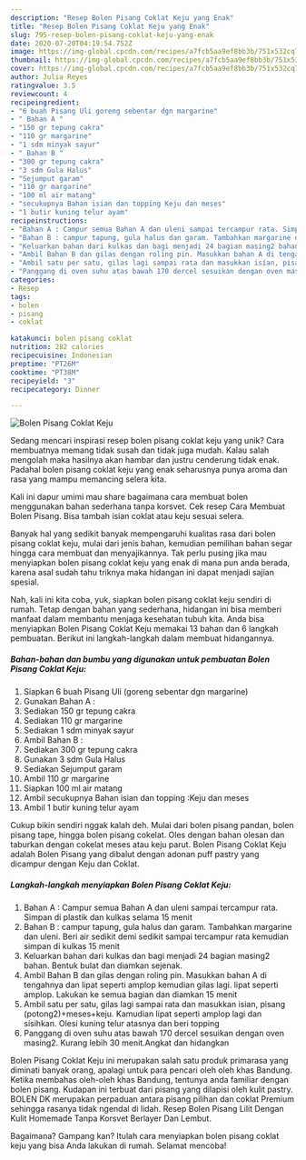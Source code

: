 ```yaml
---
description: "Resep Bolen Pisang Coklat Keju yang Enak"
title: "Resep Bolen Pisang Coklat Keju yang Enak"
slug: 795-resep-bolen-pisang-coklat-keju-yang-enak
date: 2020-07-20T04:19:54.752Z
image: https://img-global.cpcdn.com/recipes/a7fcb5aa9ef8bb3b/751x532cq70/bolen-pisang-coklat-keju-foto-resep-utama.jpg
thumbnail: https://img-global.cpcdn.com/recipes/a7fcb5aa9ef8bb3b/751x532cq70/bolen-pisang-coklat-keju-foto-resep-utama.jpg
cover: https://img-global.cpcdn.com/recipes/a7fcb5aa9ef8bb3b/751x532cq70/bolen-pisang-coklat-keju-foto-resep-utama.jpg
author: Julia Reyes
ratingvalue: 3.5
reviewcount: 4
recipeingredient:
- "6 buah Pisang Uli goreng sebentar dgn margarine"
- " Bahan A "
- "150 gr tepung cakra"
- "110 gr margarine"
- "1 sdm minyak sayur"
- " Bahan B "
- "300 gr tepung cakra"
- "3 sdm Gula Halus"
- "Sejumput garam"
- "110 gr margarine"
- "100 ml air matang"
- "secukupnya Bahan isian dan topping Keju dan meses"
- "1 butir kuning telur ayam"
recipeinstructions:
- "Bahan A : Campur semua Bahan A dan uleni sampai tercampur rata. Simpan di plastik dan kulkas selama 15 menit"
- "Bahan B : campur tapung, gula halus dan garam. Tambahkan margarine dan uleni. Beri air sedikit demi sedikit sampai tercampur rata kemudian simpan di kulkas 15 menit"
- "Keluarkan bahan dari kulkas dan bagi menjadi 24 bagian masing2 bahan. Bentuk bulat dan diamkan sejenak."
- "Ambil Bahan B dan gilas dengan roling pin. Masukkan bahan A di tengahnya dan lipat seperti amplop kemudian gilas lagi. lipat seperti amplop. Lakukan ke semua bagian dan diamkan 15 menit"
- "Ambil satu per satu, gilas lagi sampai rata dan masukkan isian, pisang (potong2)+meses+keju. Kamudian lipat seperti amplop lagi dan sisihkan. Olesi kuning telur atasnya dan beri topping"
- "Panggang di oven suhu atas bawah 170 dercel sesuikan dengan oven masing2. Kurang lebih 30 menit.Angkat dan hidangkan"
categories:
- Resep
tags:
- bolen
- pisang
- coklat

katakunci: bolen pisang coklat 
nutrition: 282 calories
recipecuisine: Indonesian
preptime: "PT26M"
cooktime: "PT38M"
recipeyield: "3"
recipecategory: Dinner

---
```



![Bolen Pisang Coklat Keju](https://img-global.cpcdn.com/recipes/a7fcb5aa9ef8bb3b/751x532cq70/bolen-pisang-coklat-keju-foto-resep-utama.jpg)

Sedang mencari inspirasi resep bolen pisang coklat keju yang unik? Cara membuatnya memang tidak susah dan tidak juga mudah. Kalau salah mengolah maka hasilnya akan hambar dan justru cenderung tidak enak. Padahal bolen pisang coklat keju yang enak seharusnya punya aroma dan rasa yang mampu memancing selera kita.

Kali ini dapur umimi mau share bagaimana cara membuat bolen menggunakan bahan sederhana tanpa korsvet. Cek resep Cara Membuat Bolen Pisang. Bisa tambah isian coklat atau keju sesuai selera.

Banyak hal yang sedikit banyak mempengaruhi kualitas rasa dari bolen pisang coklat keju, mulai dari jenis bahan, kemudian pemilihan bahan segar hingga cara membuat dan menyajikannya. Tak perlu pusing jika mau menyiapkan bolen pisang coklat keju yang enak di mana pun anda berada, karena asal sudah tahu triknya maka hidangan ini dapat menjadi sajian spesial.


Nah, kali ini kita coba, yuk, siapkan bolen pisang coklat keju sendiri di rumah. Tetap dengan bahan yang sederhana, hidangan ini bisa memberi manfaat dalam membantu menjaga kesehatan tubuh kita. Anda bisa menyiapkan Bolen Pisang Coklat Keju memakai 13 bahan dan 6 langkah pembuatan. Berikut ini langkah-langkah dalam membuat hidangannya.

<!--inarticleads1-->

##### Bahan-bahan dan bumbu yang digunakan untuk pembuatan Bolen Pisang Coklat Keju:

1. Siapkan 6 buah Pisang Uli (goreng sebentar dgn margarine)
1. Gunakan  Bahan A :
1. Sediakan 150 gr tepung cakra
1. Sediakan 110 gr margarine
1. Sediakan 1 sdm minyak sayur
1. Ambil  Bahan B :
1. Sediakan 300 gr tepung cakra
1. Gunakan 3 sdm Gula Halus
1. Sediakan Sejumput garam
1. Ambil 110 gr margarine
1. Siapkan 100 ml air matang
1. Ambil secukupnya Bahan isian dan topping :Keju dan meses
1. Ambil 1 butir kuning telur ayam


Cukup bikin sendiri nggak kalah deh. Mulai dari bolen pisang pandan, bolen pisang tape, hingga bolen pisang cokelat. Oles dengan bahan olesan dan taburkan dengan cokelat meses atau keju parut. Bolen Pisang Coklat Keju adalah Bolen Pisang yang dibalut dengan adonan puff pastry yang dicampur dengan Keju dan Coklat. 

<!--inarticleads2-->

##### Langkah-langkah menyiapkan Bolen Pisang Coklat Keju:

1. Bahan A : Campur semua Bahan A dan uleni sampai tercampur rata. Simpan di plastik dan kulkas selama 15 menit
1. Bahan B : campur tapung, gula halus dan garam. Tambahkan margarine dan uleni. Beri air sedikit demi sedikit sampai tercampur rata kemudian simpan di kulkas 15 menit
1. Keluarkan bahan dari kulkas dan bagi menjadi 24 bagian masing2 bahan. Bentuk bulat dan diamkan sejenak.
1. Ambil Bahan B dan gilas dengan roling pin. Masukkan bahan A di tengahnya dan lipat seperti amplop kemudian gilas lagi. lipat seperti amplop. Lakukan ke semua bagian dan diamkan 15 menit
1. Ambil satu per satu, gilas lagi sampai rata dan masukkan isian, pisang (potong2)+meses+keju. Kamudian lipat seperti amplop lagi dan sisihkan. Olesi kuning telur atasnya dan beri topping
1. Panggang di oven suhu atas bawah 170 dercel sesuikan dengan oven masing2. Kurang lebih 30 menit.Angkat dan hidangkan


Bolen Pisang Coklat Keju ini merupakan salah satu produk primarasa yang diminati banyak orang, apalagi untuk para pencari oleh oleh khas Bandung. Ketika membahas oleh-oleh khas Bandung, tentunya anda familiar dengan bolen pisang. Kudapan ini terbuat dari pisang yang dilapisi oleh kulit pastry. BOLEN DK merupakan perpaduan antara pisang pilihan dan coklat Premium sehingga rasanya tidak ngendal di lidah. Resep Bolen Pisang Lilit Dengan Kulit Homemade Tanpa Korsvet Berlayer Dan Lembut. 

Bagaimana? Gampang kan? Itulah cara menyiapkan bolen pisang coklat keju yang bisa Anda lakukan di rumah. Selamat mencoba!
